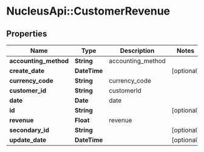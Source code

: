 # NucleusApi::CustomerRevenue

## Properties
Name | Type | Description | Notes
------------ | ------------- | ------------- | -------------
**accounting_method** | **String** | accounting_method | 
**create_date** | **DateTime** |  | [optional] 
**currency_code** | **String** | currency_code | 
**customer_id** | **String** | customerId | 
**date** | **Date** | date | 
**id** | **String** |  | [optional] 
**revenue** | **Float** | revenue | 
**secondary_id** | **String** |  | [optional] 
**update_date** | **DateTime** |  | [optional] 


